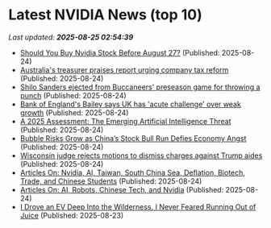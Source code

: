 # Latest NVIDIA News (top 10)
_Last updated: **2025-08-25 02:54:39**_

- [Should You Buy Nvidia Stock Before August 27?](https://biztoc.com/x/eb89cfc44b7bbeef) (Published: 2025-08-24)
- [Australia's treasurer praises report urging company tax reform](https://biztoc.com/x/a49eafc3942e7531) (Published: 2025-08-24)
- [Shilo Sanders ejected from Buccaneers' preseason game for throwing a punch](https://biztoc.com/x/eb95f31ef7d71603) (Published: 2025-08-24)
- [Bank of England's Bailey says UK has 'acute challenge' over weak growth](https://biztoc.com/x/179841c00b9f9893) (Published: 2025-08-24)
- [A 2025 Assessment: The Emerging Artificial Intelligence Threat](https://www.activistpost.com/a-2025-assessment-the-emerging-artificial-intelligence-threat/) (Published: 2025-08-24)
- [Bubble Risks Grow as China’s Stock Bull Run Defies Economy Angst](https://biztoc.com/x/870054e8a602a6a0) (Published: 2025-08-24)
- [Wisconsin judge rejects motions to dismiss charges against Trump aides](https://biztoc.com/x/f3e957227cb89bfe) (Published: 2025-08-24)
- [Articles On: Nvidia, AI, Taiwan, South China Sea, Deflation, Biotech, Trade, and Chinese Students](https://www.hoover.org/research/articles-nvidia-ai-taiwan-south-china-sea-deflation-biotech-trade-and-chinese-students) (Published: 2025-08-24)
- [Articles On: AI, Robots, Chinese Tech, and Nvidia](https://www.hoover.org/research/articles-ai-robots-chinese-tech-and-nvidia) (Published: 2025-08-24)
- [I Drove an EV Deep Into the Wilderness. I Never Feared Running Out of Juice](https://biztoc.com/x/8073dfc04af6b6b5) (Published: 2025-08-23)
